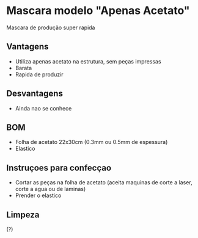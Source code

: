 # Mascara modelo "Apenas Acetato"
Mascara de produção super rapida

## Vantagens
- Utiliza apenas acetato na estrutura, sem peças impressas
- Barata
- Rapida de produzir

## Desvantagens
- Ainda nao se conhece

## BOM
- Folha de acetato 22x30cm (0.3mm ou 0.5mm de espessura)
- Elastico

## Instruçoes para confecçao

- Cortar as peças na folha de acetato (aceita maquinas de corte a laser, corte a agua ou de laminas)
- Prender o elastico

## Limpeza
(?)
